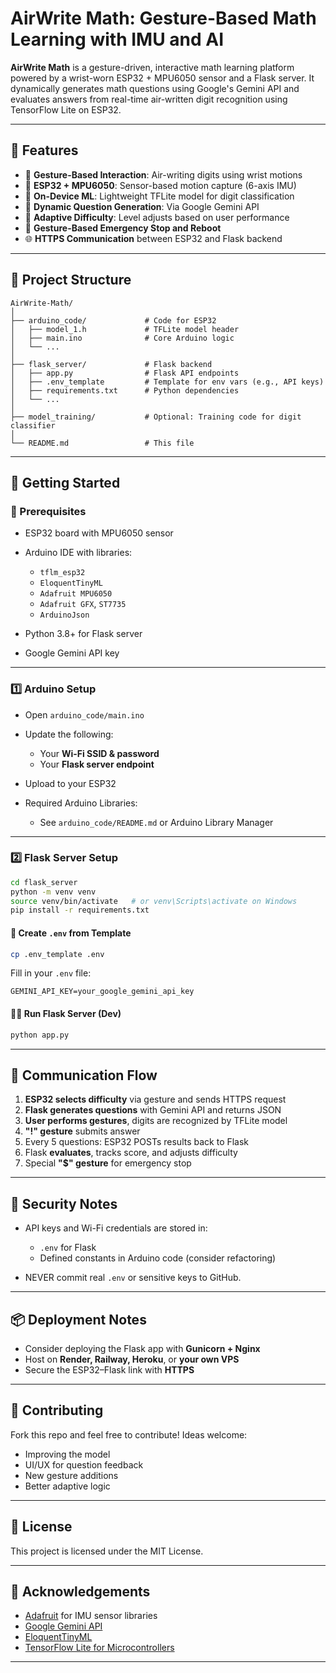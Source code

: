 
# AirWrite Math: Gesture-Based Math Learning with IMU and AI

**AirWrite Math** is a gesture-driven, interactive math learning platform powered by a wrist-worn ESP32 + MPU6050 sensor and a Flask server. It dynamically generates math questions using Google's Gemini API and evaluates answers from real-time air-written digit recognition using TensorFlow Lite on ESP32.

---

## 🔧 Features

* 👋 **Gesture-Based Interaction**: Air-writing digits using wrist motions
* 📶 **ESP32 + MPU6050**: Sensor-based motion capture (6-axis IMU)
* 🧠 **On-Device ML**: Lightweight TFLite model for digit classification
* 🧮 **Dynamic Question Generation**: Via Google Gemini API
* 🧠 **Adaptive Difficulty**: Level adjusts based on user performance
* 🛑 **Gesture-Based Emergency Stop and Reboot**
* 🌐 **HTTPS Communication** between ESP32 and Flask backend

---

## 📁 Project Structure

```
AirWrite-Math/
│
├── arduino_code/             # Code for ESP32
│   ├── model_1.h             # TFLite model header
│   ├── main.ino              # Core Arduino logic
│   └── ...
│
├── flask_server/             # Flask backend
│   ├── app.py                # Flask API endpoints
│   ├── .env_template         # Template for env vars (e.g., API keys)
│   ├── requirements.txt      # Python dependencies
│   └── ...
│
├── model_training/           # Optional: Training code for digit classifier
│
└── README.md                 # This file
```

---

## 🚀 Getting Started

### 🧠 Prerequisites

* ESP32 board with MPU6050 sensor
* Arduino IDE with libraries:

  * `tflm_esp32`
  * `EloquentTinyML`
  * `Adafruit MPU6050`
  * `Adafruit GFX`, `ST7735`
  * `ArduinoJson`
* Python 3.8+ for Flask server
* Google Gemini API key

---

### 1️⃣ Arduino Setup

* Open `arduino_code/main.ino`
* Update the following:

  * Your **Wi-Fi SSID & password**
  * Your **Flask server endpoint**
* Upload to your ESP32
* Required Arduino Libraries:

  * See `arduino_code/README.md` or Arduino Library Manager

---

### 2️⃣ Flask Server Setup

```bash
cd flask_server
python -m venv venv
source venv/bin/activate   # or venv\Scripts\activate on Windows
pip install -r requirements.txt
```

#### 🔐 Create `.env` from Template

```bash
cp .env_template .env
```

Fill in your `.env` file:

```
GEMINI_API_KEY=your_google_gemini_api_key
```

#### 🏃‍♂️ Run Flask Server (Dev)

```bash
python app.py
```

---

## 📡 Communication Flow

1. **ESP32 selects difficulty** via gesture and sends HTTPS request
2. **Flask generates questions** with Gemini API and returns JSON
3. **User performs gestures**, digits are recognized by TFLite model
4. **"!" gesture** submits answer
5. Every 5 questions: ESP32 POSTs results back to Flask
6. Flask **evaluates**, tracks score, and adjusts difficulty
7. Special **"\$" gesture** for emergency stop

---

## 🔐 Security Notes

* API keys and Wi-Fi credentials are stored in:

  * `.env` for Flask
  * Defined constants in Arduino code (consider refactoring)
* NEVER commit real `.env` or sensitive keys to GitHub.

---

## 📦 Deployment Notes

* Consider deploying the Flask app with **Gunicorn + Nginx**
* Host on **Render, Railway, Heroku**, or **your own VPS**
* Secure the ESP32–Flask link with **HTTPS**

---

## 🤝 Contributing

Fork this repo and feel free to contribute! Ideas welcome:

* Improving the model
* UI/UX for question feedback
* New gesture additions
* Better adaptive logic

---

## 📜 License

This project is licensed under the MIT License.

---

## 🙌 Acknowledgements

* [Adafruit](https://www.adafruit.com/) for IMU sensor libraries
* [Google Gemini API](https://ai.google.dev/)
* [EloquentTinyML](https://github.com/eloquentarduino/EloquentTinyML)
* [TensorFlow Lite for Microcontrollers](https://www.tensorflow.org/lite/microcontrollers)

---
